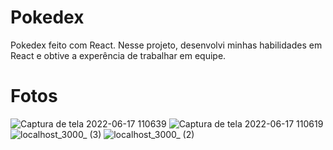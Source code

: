 # Pokedex

Pokedex feito com React. Nesse projeto, desenvolvi minhas habilidades em React e obtive a experência de trabalhar em equipe.

# Fotos

![Captura de tela 2022-06-17 110639](https://user-images.githubusercontent.com/89534827/174323268-a063d320-9679-4caa-a06f-789f011765f5.png)
![Captura de tela 2022-06-17 110619](https://user-images.githubusercontent.com/89534827/174323308-cad3534b-5637-462e-b477-1ee86dbbe9cc.png)
![localhost_3000_ (3)](https://user-images.githubusercontent.com/89534827/174323349-14372795-e5ae-4178-88f2-962986b751da.png)
![localhost_3000_ (2)](https://user-images.githubusercontent.com/89534827/174323366-c97f38dd-f844-4a10-a863-5e024bd397ab.png)
